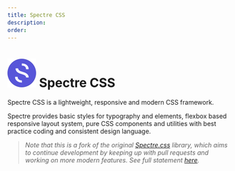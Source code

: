 ```yaml
---
title: Spectre CSS
description: 
order: 
---
```


# ![Spectre CSS Framework](/img/spectre-logo.svg) Spectre CSS

Spectre CSS is a lightweight, responsive and modern CSS framework.

Spectre provides basic styles for typography and elements, flexbox based responsive layout system, pure CSS components and utilities with best practice coding and consistent design language.

> _Note that this is a fork of the original [Spectre.css](https://picturepan2.github.io/spectre/index.html#google_vignette) library, which aims to continue development by keeping up with pull requests and working on more modern features. See full statement [here](https://github.com/spectre-org)._

<div class="vp-raw docs-demo columns">
    <Card title="Get Started"
          desc="Get started with the Spectre CSS library"
          path="get-started/index.html" />
    <Card title="Layout"
          desc="Responsive columns, grids and nav bars"
          path="layout/index.html" />
    <Card title="Elements"
          desc="Styling and typography for standard elements"
          path="elements/index.html" />
    <Card title="Components"
          desc="Core interactive components"
          path="components/index.html" />
    <Card title="Experimentals"
          desc="More advanced, experimental components"
          path="experimentals/index.html" />
    <Card title="Utilities"
          desc="Utilities for color, display, position, etc "
          path="utilities/index.html" />
</div>
